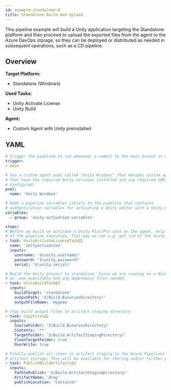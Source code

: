 ```yaml
---
id: example-standalone-0
title: Standalone Build And Upload
---
```


This pipeline example will build a Unity application targeting the Standalone platform and then proceed to upload the exported files from the agent to the Azure DevOps storage, so they can be deployed or distributed as needed in subsequent operations, such as a CD pipeline.

## Overview

**Target Platform:**

- Standalone (Windows)

**Used Tasks:**

- Unity Activate License
- Unity Build

**Agent:**

- Custom Agent with Unity preinstalled

## YAML

```yaml
# Trigger the pipeline to run whenever a commit to the main branch is made.
trigger:
- main

# Use a custom agent pool called "Unity Windows" that manages custom agents
# that have the required Unity versions installed and any required SDKs for target platforms
# configured.
pool:
  name: 'Unity Windows'

# Adds a pipeline variables library to the pipeline that contains
# authentication variables for activating a Unity editor with a Unity Plus / Pro seat.
variables:
  - group: 'unity-activation-variables'

steps:
# Before we build we activate a Unity Plus/Pro seat on the agent, only for the duration
# of the pipeline execution. That way we can e.g. get rid of the Unity splash screen in our build.
- task: UnityActivateLicenseTask@1
  name: 'unityactivation'
  inputs:
    username: '$(unity.username)'
    password: '$(unity.password)'
    serial: '$(unity.serial)'

# Build the Unity project to standalone. Since we are running on a Windows agent, this will produce
# an .exe executable and any dependency files needed.
- task: UnityBuildTask@3
  inputs:
    buildTarget: 'standalone'
    outputPath: '$(Build.BinariesDirectory)'
    outputFileName: 'mygame'

# Copy build output files to artifact staging directory.
- task: CopyFiles@2
  inputs:
    SourceFolder: '$(Build.BinariesDirectory)'
    Contents: '**'
    TargetFolder: '$(Build.ArtifactStagingDirectory)'
    CleanTargetFolder: true
    OverWrite: true

# Finally publish all items in artifact staging to the Azure Pipelines
# artifact storage. They will be available for sharing and/or further processing there.
- task: PublishBuildArtifacts@1
  inputs:
    PathtoPublish: '$(Build.ArtifactStagingDirectory)'
    ArtifactName: 'drop'
    publishLocation: 'Container'
```